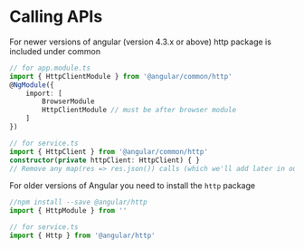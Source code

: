 # Calling APIs

For newer versions of angular (version 4.3.x or above) http package is included under common
```typescript
// for app.module.ts
import { HttpClientModule } from '@angular/common/http'
@NgModule({
    import: [
        BrowserModule
        HttpClientModule // must be after browser module
    ]
})

// for service.ts
import { HttpClient } from '@angular/common/http'
constructor(private httpClient: HttpClient) { }
// Remove any map(res => res.json()) calls (which we'll add later in our code). They are no longer needed.
```

For older versions of Angular you need to install the `http` package
```typescript
//npm install --save @angular/http
import { HttpModule } from ''

// for service.ts
import { Http } from '@angular/http'
```

